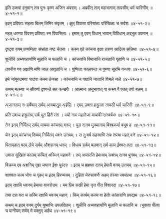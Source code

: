 इति उक्त्वा हनुमान् तत्र पुनः कृष्ण अजिन अंबराम् ।
अब्रवीत् ताम् महाभागाम् तापसीम् धर्म चारिणीम् ॥४-५१-१॥

इदम् प्रविष्टाः सहसा बिलम् तिमिर संवृतम् ।
क्षुत् पिपासा परिश्रांताः परिखिन्नाः च सर्वशः ॥४-५१-२॥

महत् धरण्या विवरम् प्रविष्टाः स्म पिपासिताः ।
इमाम् तु एवम् विधान् भावान् विविधान् अद्भुत उपमान् ॥४-५१-३॥

दृष्ट्वा वयम् प्रव्यथिताः संभ्रांता नष्ट चेतसः ।
कस्य एते कांचना वृक्षाः तरुण आदित्य सन्निभाः ॥४-५१-४॥

शुचीनि अभ्यवहार्याणि मूलानि च फलानि च ।
कांचनानि विमानानि राजतानि गृहाणि च ॥४-५१-५॥

तपनीय गव अक्षाणि मणि जाल आवृतानि च ।
पुष्पिताः फालवन्तः च पुण्याः सुरभि गन्धयः ॥४-५१-६॥

इमे जांबूनदमयाः पादपाः कस्य तेजसा ।
कांचनानि च पद्मानि जातानि विमले जले ॥४-५१-७॥

कथम् मत्स्याः च सौवर्णा दृश्यन्ते सह कच्छपैः ।
आत्मानः अनुभावात् वा कस्य वै एतत् तपो बलम् ॥४-५१-८॥

अजानताम् नः सर्वेषाम् सर्वम् आख्यातुम् अर्हसि ।
एवम् उक्ता हनुमता तापसी धर्म चारिणी ॥४-५१-९॥

प्रति उवाच हनूमंतम् सर्व भूत हिते रता ।
मयो नाम महातेजा मायावी दानवर्षभः ॥४-५१-१०॥

तेन इदम् निर्मितम् सर्वम् मायया कांचनम् वनम् ।
पुरा दानव मुख्यानाम् विश्वकर्मा बभूव ह ॥४-५१-११॥

येन इदम् कांचनम् दिव्यम् निर्मितम् भवन उत्तमम् ।
स तु वर्ष सहस्राणि तपः तप्त्वा महत् वने ॥४-५१-१२॥

पितामहात् वरम् लेभे सर्वम् औशसनम् धनम् ।
विधाय सर्वम् बलवान् सर्व काम ईश्वरः तदा ॥४-५१-१३॥

उवास सुखितः कालम् कंचित् अस्मिन् महावने ।
तम् अप्सरसि हेमायाम् सक्तम् दानव पुंगवम् ॥४-५१-१४॥

विक्रम्य एव अशनिम् गृह्य जघान ईशः पुरंदरः ।
इदम् च ब्रह्मणा दत्तम् हेमायै वनम् उत्तमम् ॥४-५१-१५॥

शाश्वतः काम भोगः च गृहम् च इदम् हिरण्मयम् ।
दुहिता मेरुसावर्णेः अहम् तस्याः स्वयंप्रभा ॥४-५१-१६॥

इदम् रक्षामि भवनम् हेमाया वानरोत्तम ।
मम प्रिय सखी हेमा नृत्त गीत विशारदा ॥४-५१-१७॥

तया दत्त वरा च अस्मि रक्षामि भवनम् महान् ।
किम् कार्यम् कस्य वा हेतोः कांताराणि प्रपद्यथ ॥४-५१-१८॥

कथम् च इदम् वनम् दुर्गम् युष्माभिः उपलक्षितम् ।
शुचीनि अभ्यवहार्याणि मूलानि च फलानि च ।भुक्त्वा पीत्वा च पानीयम् सर्वम् मे वक्तुम् अर्हथ ॥४-५१-१९॥

